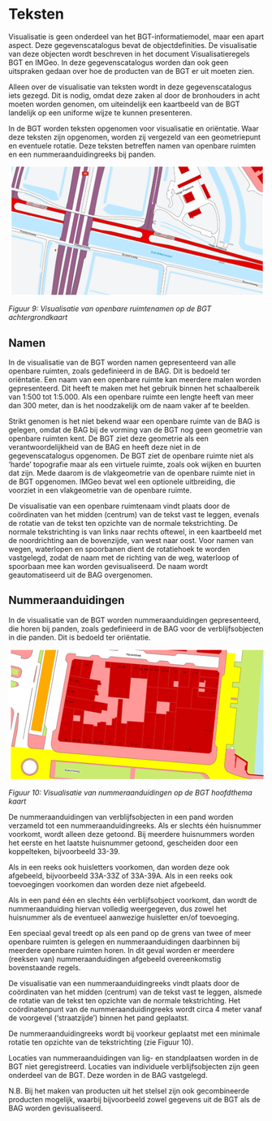 # Teksten

Visualisatie is geen onderdeel van het BGT-informatiemodel, maar een apart aspect. Deze gegevenscatalogus bevat de objectdefinities. De visualisatie van deze objecten wordt beschreven in het document Visualisatieregels BGT en IMGeo. In deze gegevenscatalogus worden dan ook geen uitspraken gedaan over hoe de producten van de BGT er uit moeten zien.

Alleen over de visualisatie van teksten wordt in deze gegevenscatalogus iets gezegd. Dit is nodig, omdat deze zaken al door de bronhouders in acht moeten worden genomen, om uiteindelijk een kaartbeeld van de BGT landelijk op een uniforme wijze te kunnen presenteren.

In de BGT worden teksten opgenomen voor visualisatie en oriëntatie. Waar deze teksten zijn opgenomen, worden zij vergezeld van een geometriepunt en eventuele rotatie. Deze teksten betreffen namen van openbare ruimten en een nummeraanduidingreeks bij panden.

![Figuur 9: Visualisatie van openbare ruimtenamen op de BGT achtergrondkaart](../afbeeldingen-opmaak/bgt-fig9-visualisatie-namen.png)

_Figuur 9: Visualisatie van openbare ruimtenamen op de BGT achtergrondkaart_

## Namen

In de visualisatie van de BGT worden namen gepresenteerd van alle openbare ruimten, zoals gedefinieerd in de BAG. Dit is bedoeld ter oriëntatie. Een naam van een openbare ruimte kan meerdere malen worden gepresenteerd. Dit heeft te maken met het gebruik binnen het schaalbereik van 1:500 tot 1:5.000. Als een openbare ruimte een lengte heeft van meer dan 300 meter, dan is het noodzakelijk om de naam vaker af te beelden.

Strikt genomen is het niet bekend waar een openbare ruimte van de BAG is gelegen, omdat de BAG bij de vorming van de BGT nog geen geometrie van openbare ruimten kent. De BGT ziet deze geometrie als een verantwoordelijkheid van de BAG en heeft deze niet in de gegevenscatalogus opgenomen. De BGT ziet de openbare ruimte niet als ‘harde’ topografie maar als een virtuele ruimte, zoals ook wijken en buurten dat zijn. Mede daarom is de vlakgeometrie van de openbare ruimte niet in de BGT opgenomen. IMGeo bevat wel een optionele uitbreiding, die voorziet in een vlakgeometrie van de openbare ruimte.

De visualisatie van een openbare ruimtenaam vindt plaats door de coördinaten van het midden (centrum) van de tekst vast te leggen, evenals de rotatie van de tekst ten opzichte van de normale tekstrichting. De normale tekstrichting is van links naar rechts oftewel, in een kaartbeeld met de noordrichting aan de bovenzijde, van west naar oost. Voor namen van wegen, waterlopen en spoorbanen dient de rotatiehoek te worden vastgelegd, zodat de naam met de richting van de weg, waterloop of spoorbaan mee kan worden gevisualiseerd. De naam wordt geautomatiseerd uit de BAG overgenomen.

## Nummeraanduidingen

In de visualisatie van de BGT worden nummeraanduidingen gepresenteerd, die horen bij panden, zoals gedefinieerd in de BAG voor de verblijfsobjecten in die panden. Dit is bedoeld ter oriëntatie.

![Figuur 10: Visualisatie van nummeraanduidingen op de BGT hoofdthema kaart](../afbeeldingen-opmaak/bgt-fig10-visualisatie-huisnummers.png)

_Figuur 10: Visualisatie van nummeraanduidingen op de BGT hoofdthema kaart_

De nummeraanduidingen van verblijfsobjecten in een pand worden verzameld tot een nummeraanduidingreeks. Als er slechts één huisnummer voorkomt, wordt alleen deze getoond. Bij meerdere huisnummers worden het eerste en het laatste huisnummer getoond, gescheiden door een koppelteken, bijvoorbeeld 33-39.

Als in een reeks ook huisletters voorkomen, dan worden deze ook afgebeeld, bijvoorbeeld 33A-33Z of 33A-39A. Als in een reeks ook toevoegingen voorkomen dan worden deze niet afgebeeld.

Als in een pand één en slechts één verblijfsobject voorkomt, dan wordt de nummeraanduiding hiervan volledig weergegeven, dus zowel het huisnummer als de eventueel aanwezige huisletter en/of toevoeging.

Een speciaal geval treedt op als een pand op de grens van twee of meer openbare ruimten is gelegen en nummeraanduidingen daarbinnen bij meerdere openbare ruimten horen. In dit geval worden er meerdere (reeksen van) nummeraanduidingen afgebeeld overeenkomstig bovenstaande regels.

De visualisatie van een nummeraanduidingreeks vindt plaats door de coördinaten van het midden (centrum) van de tekst vast te leggen, alsmede de rotatie van de tekst ten opzichte van de normale tekstrichting. Het coördinatenpunt van de nummeraanduidingreeks wordt circa 4 meter vanaf de voorgevel (‘straatzijde’) binnen het pand geplaatst.

De nummeraanduidingreeks wordt bij voorkeur geplaatst met een minimale rotatie ten opzichte van de tekstrichting (zie Figuur 10).

Locaties van nummeraanduidingen van lig- en standplaatsen worden in de BGT niet geregistreerd. Locaties van individuele verblijfsobjecten zijn geen onderdeel van de BGT. Deze worden in de BAG vastgelegd.

N.B. Bij het maken van producten uit het stelsel zijn ook gecombineerde producten mogelijk, waarbij bijvoorbeeld zowel gegevens uit de BGT als de BAG worden gevisualiseerd.
